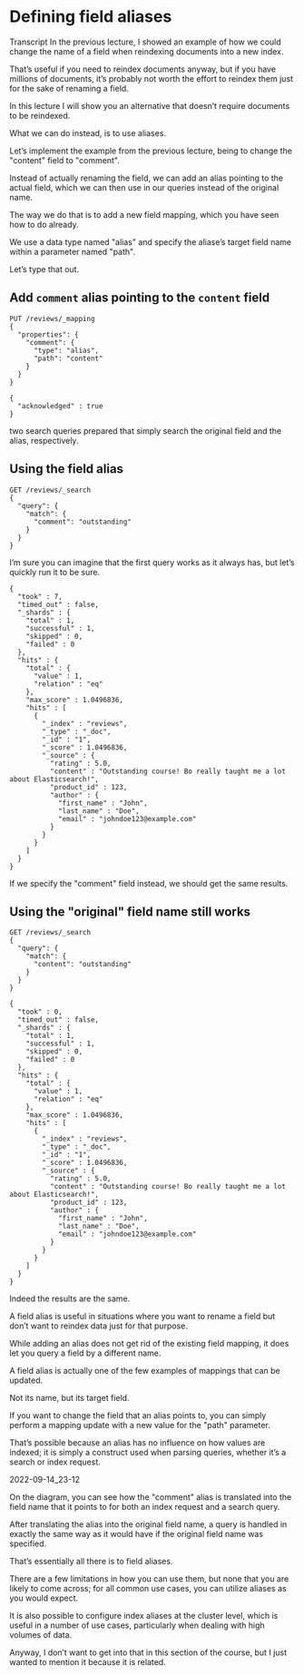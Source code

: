 # Defining field aliases

Transcript In the previous lecture, I showed an example of how we could change the name of a field  when reindexing documents into a new index.

That’s useful if you need to reindex documents anyway, but if you have millions of documents,  it’s probably not worth the effort to reindex them just for the sake of renaming a field.

In this lecture I will show you an alternative that doesn’t require documents to be reindexed.

What we can do instead, is to use aliases.

Let’s implement the example from the previous lecture, being to change the "content"  field to "comment".

Instead of actually renaming the field, we can add an alias pointing to the actual field,  which we can then use in our queries instead of the original name.

The way we do that is to add a new field mapping, which you have seen how to do already.

We use a data type named "alias" and specify the aliase’s target field name within a  parameter named "path".

Let’s type that out.

## Add `comment` alias pointing to the `content` field
```
PUT /reviews/_mapping
{
  "properties": {
    "comment": {
      "type": "alias",
      "path": "content"
    }
  }
}
```
```
{
  "acknowledged" : true
}

```
two search queries prepared that simply search the original field and the alias, respectively.
## Using the field alias
```
GET /reviews/_search
{
  "query": {
    "match": {
      "comment": "outstanding"
    }
  }
}
```
I’m sure you can imagine that the first query works as it always has, but let’s  quickly run it to be sure.

```
{
  "took" : 7,
  "timed_out" : false,
  "_shards" : {
    "total" : 1,
    "successful" : 1,
    "skipped" : 0,
    "failed" : 0
  },
  "hits" : {
    "total" : {
      "value" : 1,
      "relation" : "eq"
    },
    "max_score" : 1.0496836,
    "hits" : [
      {
        "_index" : "reviews",
        "_type" : "_doc",
        "_id" : "1",
        "_score" : 1.0496836,
        "_source" : {
          "rating" : 5.0,
          "content" : "Outstanding course! Bo really taught me a lot about Elasticsearch!",
          "product_id" : 123,
          "author" : {
            "first_name" : "John",
            "last_name" : "Doe",
            "email" : "johndoe123@example.com"
          }
        }
      }
    ]
  }
}

```
If we specify the "comment" field instead, we should get the same results.

## Using the "original" field name still works
```
GET /reviews/_search
{
  "query": {
    "match": {
      "content": "outstanding"
    }
  }
}
```
```
{
  "took" : 0,
  "timed_out" : false,
  "_shards" : {
    "total" : 1,
    "successful" : 1,
    "skipped" : 0,
    "failed" : 0
  },
  "hits" : {
    "total" : {
      "value" : 1,
      "relation" : "eq"
    },
    "max_score" : 1.0496836,
    "hits" : [
      {
        "_index" : "reviews",
        "_type" : "_doc",
        "_id" : "1",
        "_score" : 1.0496836,
        "_source" : {
          "rating" : 5.0,
          "content" : "Outstanding course! Bo really taught me a lot about Elasticsearch!",
          "product_id" : 123,
          "author" : {
            "first_name" : "John",
            "last_name" : "Doe",
            "email" : "johndoe123@example.com"
          }
        }
      }
    ]
  }
}
```
Indeed the results are the same.

A field alias is useful in situations where you want to rename a field but don’t want  to reindex data just for that purpose.

While adding an alias does not get rid of the existing field mapping, it does let you  query a field by a different name.

A field alias is actually one of the few examples of mappings that can be updated.

Not its name, but its target field.

If you want to change the field that an alias points to, you can simply perform a mapping  update with a new value for the "path" parameter.

That’s possible because an alias has no influence on how values are indexed; it is  simply a construct used when parsing queries, whether it’s a search or index request.

2022-09-14_23-12

On the diagram, you can see how the "comment" alias is translated into the field name that  it points to for both an index request and a search query.

After translating the alias into the original field name, a query is handled in exactly  the same way as it would have if the original field name was specified.

That’s essentially all there is to field aliases.

There are a few limitations in how you can use them, but none that you are likely to come across; for all common use cases, you can utilize aliases as you would expect.

It is also possible to configure index aliases at the cluster level, which is useful in a  number of use cases, particularly when dealing with high volumes of data.

Anyway, I don’t want to get into that in this section of the course, but I just wanted  to mention it because it is related.

